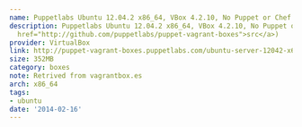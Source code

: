 ```yaml
---
name: Puppetlabs Ubuntu 12.04.2 x86_64, VBox 4.2.10, No Puppet or Chef (src)
description: Puppetlabs Ubuntu 12.04.2 x86_64, VBox 4.2.10, No Puppet or Chef (<a
  href="http://github.com/puppetlabs/puppet-vagrant-boxes">src</a>)
provider: VirtualBox
link: http://puppet-vagrant-boxes.puppetlabs.com/ubuntu-server-12042-x64-vbox4210-nocm.box
size: 352MB
category: boxes
note: Retrived from vagrantbox.es
arch: x86_64
tags:
- ubuntu
date: '2014-02-16'
---
```

